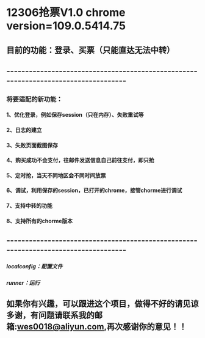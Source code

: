 # 12306抢票V1.0 chrome version=109.0.5414.75
## 目前的功能：登录、买票（只能直达无法中转）
## -----------------------------------------------------------------------------------
### 将要适配的新功能： 
#### 1、优化登录，例如保存session（只在内存）、失败重试等
#### 2、日志的建立
#### 3、失败页面截图保存
#### 4、购买成功不会支付，往邮件发送信息自己前往支付，即只抢
#### 5、定时抢，当天不同地区会不同时间放票
#### 6、调试，利用保存的session，已打开的chrome，接管chorme进行调试
#### 7、支持中转的功能
#### 8、支持所有的chorme版本
## -----------------------------------------------------------------------------------
##### localconfig：配置文件
##### runner：运行
## 如果你有兴趣，可以跟进这个项目，做得不好的请见谅多谢，有问题请联系我的邮箱:wes0018@aliyun.com,再次感谢你的意见！！